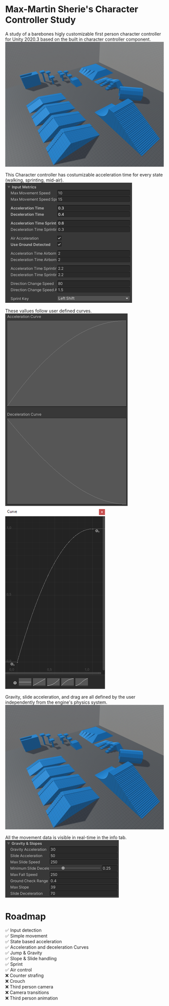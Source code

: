 # Max-Martin Sherie's Character Controller Study
  
A study of a barebones higly customizable first person character controller for Unity 2020.3 based on the built in character controller component.
![alt text](https://github.com/Max-Martin-Sherie/CharacterControllerStudy/blob/main/Images/Gym.png?raw=true)
  
  
This Character controller has costumizable acceleration time for every state (walking, sprinting, mid-air).  
![alt text](https://github.com/Max-Martin-Sherie/CharacterControllerStudy/blob/main/Images/InputMetrics.png?raw=true)
  
These vallues follow user defined curves.  
![alt text](https://github.com/Max-Martin-Sherie/CharacterControllerStudy/blob/main/Images/InputCurves.png?raw=true)
![alt text](https://github.com/Max-Martin-Sherie/CharacterControllerStudy/blob/main/Images/CurvesEditor.png?raw=true)

Gravity, slide acceleration, and drag are all defined by the user independently from the engine's physics system.  
![alt text](https://github.com/Max-Martin-Sherie/CharacterControllerStudy/blob/main/Images/Gym.png?raw=true)

All the movement data is visible in real-time in the info tab.
![alt text](https://github.com/Max-Martin-Sherie/CharacterControllerStudy/blob/main/Images/Gravity&Slopes.png?raw=true)

# Roadmap

✅ Input detection  
✅ Simple movement  
✅ State based acceleration  
✅ Acceleration and deceleration Curves  
✅ Jump & Gravity  
✅ Slope & Slide handling  
✅ Sprint  
✅ Air control  
❌ Counter strafing  
❌ Crouch  
❌ Third person camera  
❌ Camera transitions  
❌ Third person animation  
